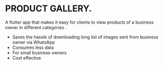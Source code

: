 # PRODUCT GALLERY.

 A flutter app that makes it easy for clients to view products of a business owner in different categories .
  - Saves the hassle of downloading long list of images sent from business owner via WhatsApp
  - Consumes less data
  - For small business owners
  - Cost effective
 
 
